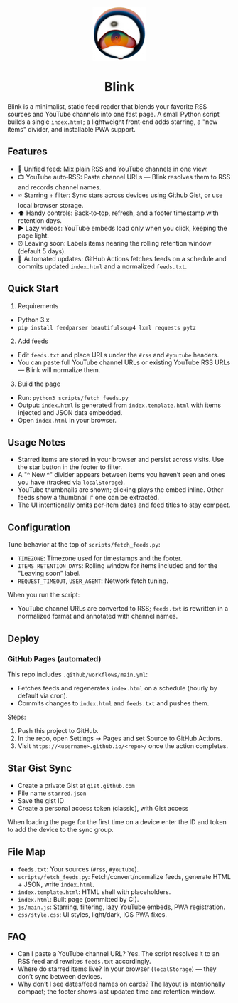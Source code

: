 <p align="center">
  <img src="images/icon.png" alt="Blink Logo" width="120" />
</p>

<h1 align="center">Blink</h1>

Blink is a minimalist, static feed reader that blends your favorite RSS sources and YouTube channels into one fast page. A small Python script builds a single `index.html`; a lightweight front‑end adds starring, a "new items" divider, and installable PWA support.

## Features

- 📰 Unified feed: Mix plain RSS and YouTube channels in one view.
- 📺 YouTube auto‑RSS: Paste channel URLs — Blink resolves them to RSS and records channel names.
- ⭐ Starring + filter: Sync stars across devices using Github Gist, or use local browser storage.
- ⬆️ Handy controls: Back‑to‑top, refresh, and a footer timestamp with retention days.
- ▶️ Lazy videos: YouTube embeds load only when you click, keeping the page light.
- ⏰ Leaving soon: Labels items nearing the rolling retention window (default 5 days).
- 🤖 Automated updates: GitHub Actions fetches feeds on a schedule and commits updated `index.html` and a normalized `feeds.txt`.

## Quick Start

1) Requirements

- Python 3.x
- `pip install feedparser beautifulsoup4 lxml requests pytz`

2) Add feeds

- Edit `feeds.txt` and place URLs under the `#rss` and `#youtube` headers.
- You can paste full YouTube channel URLs or existing YouTube RSS URLs — Blink will normalize them.

3) Build the page

- Run: `python3 scripts/fetch_feeds.py`
- Output: `index.html` is generated from `index.template.html` with items injected and JSON data embedded.
- Open `index.html` in your browser.

## Usage Notes

- Starred items are stored in your browser and persist across visits. Use the star button in the footer to filter.
- A "^ New ^" divider appears between items you haven’t seen and ones you have (tracked via `localStorage`).
- YouTube thumbnails are shown; clicking plays the embed inline. Other feeds show a thumbnail if one can be extracted.
- The UI intentionally omits per‑item dates and feed titles to stay compact.

## Configuration

Tune behavior at the top of `scripts/fetch_feeds.py`:

- `TIMEZONE`: Timezone used for timestamps and the footer.
- `ITEMS_RETENTION_DAYS`: Rolling window for items included and for the "Leaving soon" label.
- `REQUEST_TIMEOUT`, `USER_AGENT`: Network fetch tuning.

When you run the script:

- YouTube channel URLs are converted to RSS; `feeds.txt` is rewritten in a normalized format and annotated with channel names.

## Deploy

### GitHub Pages (automated)

This repo includes `.github/workflows/main.yml`:

- Fetches feeds and regenerates `index.html` on a schedule (hourly by default via cron).
- Commits changes to `index.html` and `feeds.txt` and pushes them.

Steps:

1) Push this project to GitHub.
2) In the repo, open Settings → Pages and set Source to GitHub Actions.
3) Visit `https://<username>.github.io/<repo>/` once the action completes.

## Star Gist Sync

- Create a private Gist at `gist.github.com`
- File name `starred.json`
- Save the gist ID
- Create a personal access token (classic), with Gist access

When loading the page for the first time on a device enter the ID and token to add the device to the sync group.

## File Map

- `feeds.txt`: Your sources (`#rss`, `#youtube`).
- `scripts/fetch_feeds.py`: Fetch/convert/normalize feeds, generate HTML + JSON, write `index.html`.
- `index.template.html`: HTML shell with placeholders.
- `index.html`: Built page (committed by CI).
- `js/main.js`: Starring, filtering, lazy YouTube embeds, PWA registration.
- `css/style.css`: UI styles, light/dark, iOS PWA fixes.

## FAQ

- Can I paste a YouTube channel URL? Yes. The script resolves it to an RSS feed and rewrites `feeds.txt` accordingly.
- Where do starred items live? In your browser (`localStorage`) — they don’t sync between devices.
- Why don’t I see dates/feed names on cards? The layout is intentionally compact; the footer shows last updated time and retention window.
